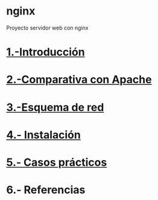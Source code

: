 # nginx
Proyecto servidor web con nginx
# [1.-Introducción](https://github.com/crisog20/nginx/blob/main/1.-Introducci%C3%B3n.md)
# [2.-Comparativa con Apache](https://github.com/crisog20/nginx/blob/main/2.-Comparativa%20con%20Apache.md)
# [3.-Esquema de red](https://github.com/crisog20/nginx/blob/main/3.-Esquema%20de%20red.md)
# [4.- Instalación](https://github.com/crisog20/nginx/blob/main/4.-Instalacion.md)
# [5.- Casos prácticos](https://github.com/crisog20/nginx/blob/main/5.-%20Casos%20pr%C3%A1cticos.md)
# 6.- Referencias
